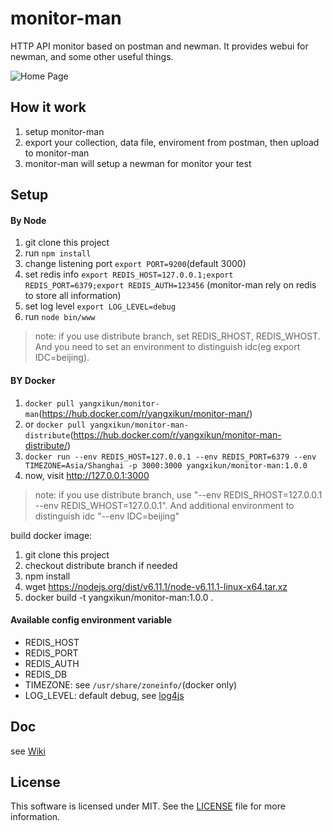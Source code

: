 # monitor-man
HTTP API monitor based on postman and newman. It provides webui for newman, and some other useful things.

![Home Page](https://github.com/yangxikun/monitor-man/raw/master/public/images/home.png)

## How it work
1. setup monitor-man
1. export your collection, data file, enviroment from postman, then upload to monitor-man
1. monitor-man will setup a newman for monitor your test

## Setup

#### By Node

1. git clone this project
1. run `npm install`
1. change listening port `export PORT=9200`(default 3000)
1. set redis info `export REDIS_HOST=127.0.0.1;export REDIS_PORT=6379;export REDIS_AUTH=123456` (monitor-man rely on redis to store all information)
1. set log level `export LOG_LEVEL=debug`
1. run `node bin/www`

> note: if you use distribute branch, set REDIS_RHOST, REDIS_WHOST.
> And you need to set an environment to distinguish idc(eg export IDC=beijing).

#### BY Docker

1. `docker pull yangxikun/monitor-man`(https://hub.docker.com/r/yangxikun/monitor-man/)
1. or `docker pull yangxikun/monitor-man-distribute`(https://hub.docker.com/r/yangxikun/monitor-man-distribute/)
1. `docker run --env REDIS_HOST=127.0.0.1 --env REDIS_PORT=6379 --env TIMEZONE=Asia/Shanghai -p 3000:3000 yangxikun/monitor-man:1.0.0`
1. now, visit http://127.0.0.1:3000

> note: if you use distribute branch, use "--env REDIS_RHOST=127.0.0.1 --env REDIS_WHOST=127.0.0.1".
> And additional environment to distinguish idc "--env IDC=beijing"

build docker image:

1. git clone this project
1. checkout distribute branch if needed
1. npm install
1. wget https://nodejs.org/dist/v6.11.1/node-v6.11.1-linux-x64.tar.xz
1. docker build -t yangxikun/monitor-man:1.0.0 .

#### Available config environment variable

* REDIS_HOST
* REDIS_PORT
* REDIS_AUTH
* REDIS_DB
* TIMEZONE: see `/usr/share/zoneinfo/`(docker only)
* LOG_LEVEL: default debug, see [log4js](https://www.npmjs.com/package/log4js)

## Doc
see [Wiki](https://github.com/yangxikun/monitor-man/wiki)

## License
This software is licensed under MIT. See the [LICENSE](LICENSE) file for more information.
